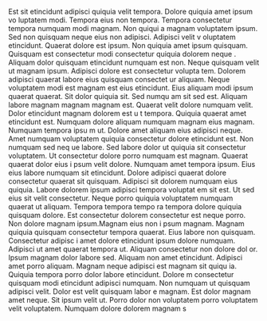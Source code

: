 Est sit etincidunt adipisci quiquia velit tempora. Dolore quiquia amet ipsum vo
luptatem modi. Tempora eius non tempora. Tempora consectetur tempora numquam modi magnam. Non quiqui
a magnam voluptatem ipsum. Sed non quisquam neque eius non adipisci. Adipisci velit v
oluptatem etincidunt. Quaerat dolore est ipsum.  Non quiquia amet ipsum quisquam. Quisquam est consectetur modi consectetur quiquia dolorem neque
. Aliquam dolor quisquam etincidunt numquam est non. Neque quisquam velit ut magnam ipsum. Adipisci dolore est consectetur volupta
tem.  Dolorem adipisci quaerat labore eius quisquam consectet
ur aliquam. Neque voluptatem modi est magnam est eius etincidunt. Eius aliquam modi ipsum quaerat quaerat. Sit dolor quiquia sit. Sed numqu
am sit sed est. Aliquam labore magnam magnam magnam est. Quaerat velit dolore numquam velit. Dolor etincidunt magnam dolorem est u
t tempora. Quiquia quaerat amet etincidunt est. Numquam dolore aliquam numquam magnam eius magnam.  Numquam tempora ipsu
m ut. Dolore amet aliquam eius adipisci neque. Amet numquam voluptatem quiquia consectetur dolore etincidunt est. Non numquam sed neq
ue labore. Sed labore dolor ut quiquia sit consectetur voluptatem. Ut consectetur dolore porro numquam est magnam.  Quaerat quaerat dolor eius i
psum velit dolore. Numquam amet tempora ipsum. Eius eius labore numquam sit etincidunt. Dolore adipisci quaerat dolore consectetur
 quaerat sit quisquam. Adipisci sit dolorem numquam eius quiquia. Labore dolorem ipsum adipisci tempora voluptat
em sit est.  Ut sed eius sit velit consectetur. Neque porro quiquia voluptatem numquam quaerat ut aliquam. Tempora tempora tempo
ra tempora dolore quiquia quisquam dolore. Est consectetur dolorem consectetur est neque porro. Non dolore magnam ipsum.Magnam eius non i
psum magnam. Magnam quiquia quisquam consectetur tempora quaerat. Eius labore non quisquam. Consectetur adipisc
i amet dolore etincidunt ipsum dolore numquam. Adipisci ut amet quaerat tempora ut. Aliquam consectetur non dolore dol
or.  Ipsum magnam dolor labore sed. Aliquam non amet etincidunt. Adipisci amet porro aliquam. Magnam neque adipisci est magnam sit quiqu
ia. Quiquia tempora porro dolor labore etincidunt. Dolore
m consectetur quisquam modi etincidunt adipisci numquam. Non numquam ut quisquam adipisci velit. Dolor est velit quisquam labor
e magnam.  Est dolor magnam amet neque. Sit ipsum velit ut. Porro dolor non voluptatem porro voluptatem velit voluptatem. Numquam dolore dolorem magnam s
